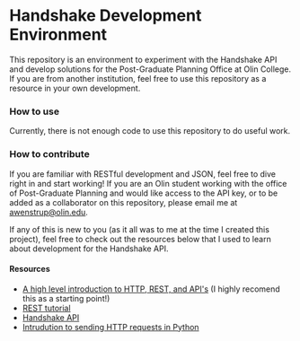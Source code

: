 # Handshake Development Environment
This repository is an environment to experiment with the Handshake API and develop solutions for the Post-Graduate Planning Office at Olin College. If you are from another institution, feel free to use this repository as a resource in your own development.

### How to use
Currently, there is not enough code to use this repository to do useful work.

### How to contribute
If you are familiar with RESTful development and JSON, feel free to dive right in and start working! If you are an Olin student working with the office of Post-Graduate Planning and would like access to the API key, or to be added as a collaborator on this repository, please email me at awenstrup@olin.edu.

If any of this is new to you (as it all was to me at the time I created this project), feel free to check out the resources below that I used to learn about development for the Handshake API.

#### Resources
- [A high level introduction to HTTP, REST, and API's](https://restful.io/an-introduction-to-api-s-cee90581ca1b) (I highly recomend this as a starting point!)
- [REST tutorial](https://www.tutorialspoint.com/restful/restful_introduction.htm)
- [Handshake API](https://documentation.joinhandshake.com/reference#introduction)
- [Intrudution to sending HTTP requests in Python](https://www.geeksforgeeks.org/get-post-requests-using-python/)

